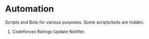 # Automation
Scripts and Bots for various purposes. 
Some scripts/bots are hidden.

1) Codeforces Ratings Update Notifier.
